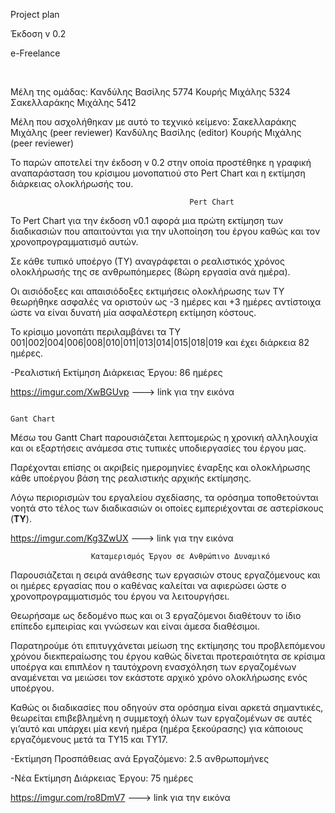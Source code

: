 Project plan

Έκδοση v 0.2


e-Freelance

 

Μέλη της ομάδας:
Κανδύλης Βασίλης 5774
Κουρής Μιχάλης 5324
Σακελλαράκης Μιχάλης 5412

Μέλη που ασχολήθηκαν με αυτό το τεχνικό κείμενο:
Σακελλαράκης Μιχάλης (peer reviewer)
Κανδύλης Βασίλης (editor)
Κουρής Μιχάλης (peer reviewer)







Το παρών αποτελεί την έκδοση v 0.2 στην οποία προστέθηκε η γραφική αναπαράσταση του κρίσιμου μονοπατιού στο Pert Chart και η εκτίμηση διάρκειας ολοκλήρωσής του. 




                                            Pert Chart 



Το Pert Chart  για την έκδοση v0.1 αφορά μια πρώτη εκτίμηση των διαδικασιών που απαιτούνται για την υλοποίηση του έργου καθώς και τον χρονοπρογραμματισμό αυτών.

Σε κάθε τυπικό υποέργο (ΤΥ) αναγράφεται ο ρεαλιστικός χρόνος ολοκλήρωσής της σε ανθρωπόημερες (8ώρη εργασία ανά ημέρα).

Οι αισιόδοξες και απαισιόδοξες εκτιμήσεις ολοκλήρωσης των ΤΥ θεωρήθηκε ασφαλές να οριστούν ως -3 ημέρες και +3 ημέρες αντίστοιχα ώστε να είναι δυνατή μία ασφαλέστερη εκτίμηση κόστους.

Το κρίσιμο μονοπάτι περιλαμβάνει τα ΤΥ 001|002|004|006|008|010|011|013|014|015|018|019
και έχει διάρκεια 82 ημέρες.

-Ρεαλιστική Εκτίμηση Διάρκειας Έργου: 86 ημέρες



https://imgur.com/XwBGUvp ---> link για την εικόνα




         

                                                                        Gant Chart



Mέσω του Gantt Chart παρουσιάζεται λεπτομερώς η χρονική αλληλουχία και οι εξαρτήσεις ανάμεσα στις τυπικές υποδιεργασίες του έργου μας.

Παρέχονται επίσης οι ακριβείς ημερομηνίες έναρξης και ολοκλήρωσης κάθε υποέργου βάση της ρεαλιστικής αρχικής εκτίμησης.

Λόγω περιορισμών του εργαλείου σχεδίασης, τα ορόσημα τοποθετούνται νοητά στο τέλος των διαδικασιών οι οποίες εμπεριέχονται σε αστερίσκους (****ΤΥ****).


                   
                  
https://imgur.com/Kg3ZwUX ---> link για την εικόνα
         
                     
                  


                      Καταμερισμός Έργου σε Ανθρώπινο Δυναμικό    




Παρουσιάζεται η σειρά ανάθεσης των εργασιών στους εργαζόμενους και οι ημέρες εργασίας που ο καθένας καλείται να αφιερώσει ώστε ο χρονοπρογραμματισμός του έργου να λειτουργήσει.


Θεωρήσαμε ως δεδομένο πως και οι 3 εργαζόμενοι διαθέτουν το ίδιο επίπεδο εμπειρίας και γνώσεων και είναι άμεσα διαθέσιμοι.


Παρατηρούμε ότι επιτυγχάνεται μείωση της εκτίμησης του προβλεπόμενου χρόνου διεκπεραίωσης του έργου καθώς δίνεται προτεραιότητα σε κρίσιμα υποέργα και επιπλέον η ταυτόχρονη ενασχόληση των εργαζομένων αναμένεται να μειώσει τον εκάστοτε αρχικό χρόνο ολοκλήρωσης ενός υποέργου.


Καθώς οι διαδικασίες που οδηγούν στα ορόσημα είναι αρκετά σημαντικές, θεωρείται επιβεβλημένη η συμμετοχή όλων των εργαζομένων σε αυτές γι’αυτό και υπάρχει μία κενή ημέρα (ημέρα ξεκούρασης) για κάποιους εργαζόμενους μετά τα ΤΥ15 και ΤΥ17.



-Εκτίμηση Προσπάθειας ανά Εργαζόμενο: 2.5 ανθρωπομήνες 

-Νέα Εκτίμηση Διάρκειας Έργου: 75 ημέρες



https://imgur.com/ro8DmV7 ---> link για την εικόνα




                                              
